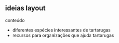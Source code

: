 **ideias**
layout
-

conteúdo
- diferentes espécies interessantes de tartarugas
- recursos para organizações que ajuda tartarugas
